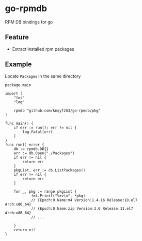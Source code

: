# go-rpmdb
RPM DB bindings for go

## Feature
- Extract installed rpm packages

## Example

Locate `Packages` in the same directory
```
package main

import (
	"fmt"
	"log"

	rpmdb "github.com/knqyf263/go-rpmdb/pkg"
)

func main() {
	if err := run(); err != nil {
		log.Fatal(err)
	}
}
func run() error {
	db := rpmdb.DB{}
	err := db.Open("./Packages")
	if err != nil {
		return err
	}
	pkgList, err := db.ListPackages()
	if err != nil {
		return err
	}

	for _, pkg := range pkgList {
            fmt.Printf("%+v\n", *pkg)
            // {Epoch:0 Name:m4 Version:1.4.16 Release:10.el7 Arch:x86_64}
            // {Epoch:0 Name:zip Version:3.0 Release:11.el7 Arch:x86_64}
            // ...

	}
	return nil
}
```